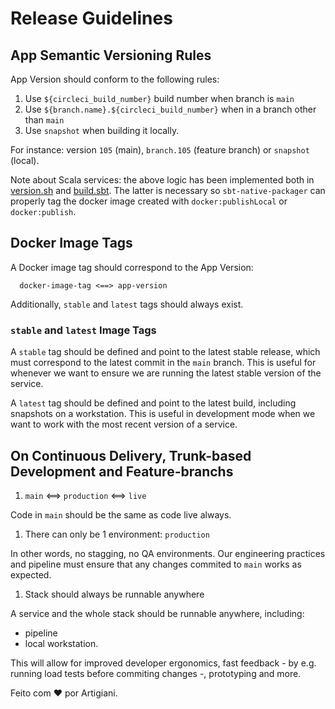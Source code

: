 # Release Guidelines

## App Semantic Versioning Rules

App Version should conform to the following rules:
1) Use `${circleci_build_number}` build number when branch is `main`
1) Use `${branch.name}.${circleci_build_number}` when in a branch other than `main`
1) Use `snapshot` when building it locally.

For instance: version `105` (main), `branch.105` (feature branch) or `snapshot` (local).

Note about Scala services: the above logic has been implemented both in [version.sh](/tools/pipeline/version.sh) and [build.sbt](/build.sbt). The latter is necessary so `sbt-native-packager` can properly tag the docker image created with `docker:publishLocal` or `docker:publish`.

## Docker Image Tags

A Docker image tag should correspond to the App Version:

```
  docker-image-tag <==> app-version
```

Additionally, `stable` and `latest` tags should always exist.

### `stable` and `latest` Image Tags

A `stable` tag should be defined and point to the latest stable release, which must correspond to the latest commit in the `main` branch.
This is useful for whenever we want to ensure we are running the latest stable version of the service.

A `latest` tag should be defined and point to the latest build, including snapshots on a workstation.
This is useful in development mode when we want to work with the most recent version of a service.

## On Continuous Delivery, Trunk-based Development and Feature-branchs

1) `main` <==> `production` <==> `live`

Code in `main` should be the same as code live always.

1) There can only be 1 environment: `production`

In other words, no stagging, no QA environments. Our engineering practices and pipeline must ensure that any changes commited to `main` works as expected.

1) Stack should always be runnable anywhere

A service and the whole stack should be runnable anywhere, including:
 - pipeline
 - local workstation.

This will allow for improved developer ergonomics, fast feedback - by e.g. running load tests before commiting changes -, prototyping and more.


Feito com ❤️ por Artigiani.
